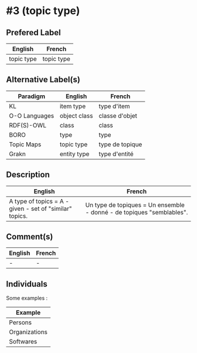 #3 (topic type)
==

Prefered Label
-
<table>
    <thead>
        <tr>
            <th>English</th>
            <th>French</th>
        </tr>
    </thead>
    <tbody>
        <tr>
            <td>topic type</td>
            <td>topic type</td>
        </tr>
    </tbody>
</table>

Alternative Label(s)
-
<table>
    <thead>
        <tr>
            <th>Paradigm</th>
            <th>English</th>
            <th>French</th>
        </tr>
    </thead>
    <tbody>
       <tr>
            <td>KL</td>
            <td>item type</td>
            <td>type d'item</td>
        </tr>
        <tr>
            <td>O-O Languages</td>
            <td>object class</td>
            <td>classe d'objet</td>
       </tr>
       <tr>
            <td>RDF(S)-OWL</td>
            <td>class</td>
            <td>class</td>
        </tr>
        <tr>
            <td>BORO</td>
            <td>type</td>
            <td>type</td>
        </tr>
        <tr>
            <td>Topic Maps</td>
            <td>topic type</td>
            <td>type de topique</td>
        </tr>
        <tr>
            <td>Grakn</td>
            <td>entity type</td>
            <td>type d'entité</td>
        </tr>
    </tbody>
</table>

Description
-
<table>
    <thead>
        <tr>
            <th>English</th>
            <th>French</th>
        </tr>
    </thead>
    <tbody>
        <tr>
            <td>A type of topics = A - given - set of "similar" topics.</td>
            <td>Un type de topiques = Un ensemble - donné - de topiques "semblables".</td>
        </tr>
    </tbody>
</table>

Comment(s)
-
<table>
    <thead>
        <tr>
            <th>English</th>
            <th>French</th>
        </tr>
    </thead>
    <tbody>
         <tr>
            <td>-</td>
            <td>-</td>
        </tr>  
    </tbody>
</table>


Individuals
-

Some examples : 
<table>
    <thead>
        <tr>
            <th>Example</th>
        </tr>
    </thead>
    <tbody>
        <tr>
            <td>Persons</td>
        </tr>
        <tr>
            <td>Organizations</td>
        </tr>
        <tr>
            <td>Softwares</td>
        </tr>
    </tbody>
</table>

